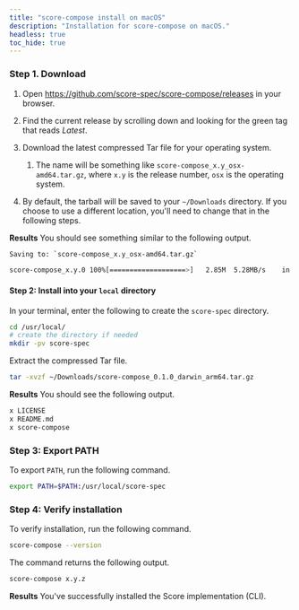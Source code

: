 ```yaml
---
title: "score-compose install on macOS"
description: "Installation for score-compose on macOS."
headless: true
toc_hide: true
---
```


### Step 1. Download

1. Open <https://github.com/score-spec/score-compose/releases> in your browser.

2. Find the current release by scrolling down and looking for the green tag that reads _Latest_.

3. Download the latest compressed Tar file for your operating system.
   1. The name will be something like `score-compose_x.y_osx-amd64.tar.gz`, where `x.y` is the release number, `osx` is the operating system.

4. By default, the tarball will be saved to your `~/Downloads` directory. If you choose to use a different location, you'll need to change that in the following steps.

**Results** You should see something similar to the following output.

```bash
Saving to: `score-compose_x.y_osx-amd64.tar.gz`

score-compose_x.y.0 100%[===================>]   2.85M  5.28MB/s    in 0.5s
```

#### Step 2: Install into your `local` directory

In your terminal, enter the following to create the `score-spec` directory.

```bash
cd /usr/local/
# create the directory if needed
mkdir -pv score-spec
```

Extract the compressed Tar file.

```bash
tar -xvzf ~/Downloads/score-compose_0.1.0_darwin_arm64.tar.gz
```

**Results** You should see the following output.

```bash
x LICENSE
x README.md
x score-compose
```

### Step 3: Export PATH

To export `PATH`, run the following command.

```bash
export PATH=$PATH:/usr/local/score-spec
```

### Step 4: Verify installation

To verify installation, run the following command.

```bash
score-compose --version
```

The command returns the following output.

```bash
score-compose x.y.z
```

**Results** You've successfully installed the Score implementation (CLI).
